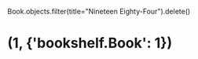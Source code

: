 Book.objects.filter(title="Nineteen Eighty-Four").delete()              
#  (1, {'bookshelf.Book': 1})